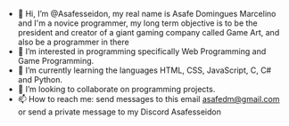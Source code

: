 - 👋 Hi, I’m @Asafesseidon, my real name is Asafe Domingues Marcelino and I'm a novice programmer, my long term objective is to be the president and creator of a giant gaming company called Game Art, and also be a programmer in there
- 👀 I’m interested in programming specifically Web Programming and Game Programming.
- 🌱 I’m currently learning the languages HTML, CSS, JavaScript, C, C# and Python.
- 💞️ I’m looking to collaborate on programming projects.
- 📫 How to reach me: send messages to this email asafedm@gmail.com or send a private message to my Discord Asafesseidon

<!---
Asafesseidon/Asafesseidon is a ✨ special ✨ repository because its `README.md` (this file) appears on your GitHub profile.
You can click the Preview link to take a look at your changes.
--->
